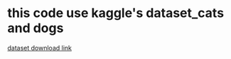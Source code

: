 # this code use kaggle's dataset_cats and dogs

[dataset download link](https://www.kaggle.com/c/dogs-vs-cats-redux-kernels-edition/data)
